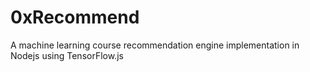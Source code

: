 # 0xRecommend
A machine learning course recommendation engine implementation in Nodejs using TensorFlow.js
